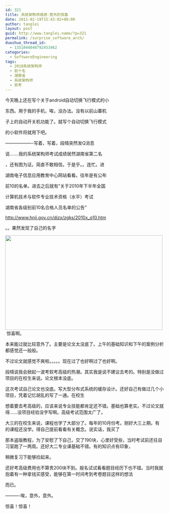 ```yaml
---
id: 321
title: 系统架构师成绩-意外的惊喜
date: 2011-02-19T15:43:02+00:00
author: tanglei
layout: post
guid: http://www.tanglei.name/?p=321
permalink: /surprise_software_arch/
duoshuo_thread_id:
  - 1351844048792453462
categories:
  - SoftwareEngineering
tags:
  - 2010系统架构师
  - 前十名
  - 湖南省
  - 系统架构师
  - 软考
---
```

今天晚上还在写个关于android自动切换飞行模式的小

东西。用于我的手机，唉，没办法。没有以前山寨机

子上的自动开关机功能了。就写个自动切换飞行模式

的小软件将就用下吧。
  
&#8212;&#8212;&#8212;&#8212;&#8212;&#8212;-写着，写着，段晴突然发Q消息

说&#8230;&#8230;.我的系统架构师考试成绩居然湖南省第二名

，还有图为证。简直不敢相信。于是乎。。连忙。进

湖南电子信息应用教育中心网站看看。往年是有公布

前10的名单。进去之后就有“关于2010年下半年全国

计算机技术与软件专业技术资格（水平）考试
  
湖南省各级别前10名合格人员名单的公告”

<http://www.hnii.gov.cn/djzx/zgks/2010x_q10.htm>

。。果然发现了自己的名字

<img class="aligncenter size-medium wp-image-322" title="suprise_software_arch" src="http://www.tanglei.name/wp-content/uploads/2011/02/suprise_software_arch-300x175.jpg" alt="" width="500" height="300" /> 惊喜啊。

本来能过就比较意外了。主要是论文太没底了。上午的基础知识和下午的案例分析都感觉还一般般。

不过论文就感觉不爽啦。。。。。现在过了也好啊过了也好啊。

段晴说我会掀起一波考软考高级的热潮。其实我是说不建议去考的。特别是没做过项目的在校生来说。论文根本没底。

这次考试自己论文也没底。写大型分布式系统的缓存设计。还好自己有做过几个小项目，凭着记忆胡乱的写了一通。在校生

想着要去考高级的，应该来说专业技能都肯定还不错。基础也算老实。不过论文就得……没项目经验没字写啊。高级考试范围太广了。

大三的在校生来说，课程也学了大部分了。每年的10月份考。刚好大三上期。有的课程还没学。得自己提前看看有关概念。说实话，我买了

那本盗版教程，为了安慰了下自己，交了190块，心里好受些，当时考试前还往自习室跑了一两周。还好大二专业课基础不错。有的知识点有印象，

稍微复习下能够捡起来。

还好考高级费用也不算贵200块不到。报名试试看看题目经历下也不错。当时我就抱着有一种拿钱买感受，能够在第一时间考到考卷题目这样的想法

而已。

&#8212;&#8212;&#8212;-唉，意外，意外。

惊喜！惊喜！